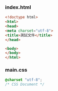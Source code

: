 
### index.html
``` html
<!doctype html>
<html>
<head>
<meta charset="utf-8">
<title>測試文件</title>
</head>

<body>
</body>
</html>
```

### main.css
``` css
@charset "utf-8";
/* CSS Document */
```
